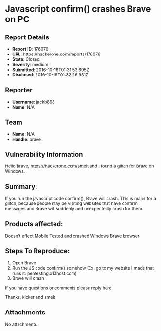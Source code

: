 # Javascript confirm() crashes Brave on PC

## Report Details
- **Report ID**: 176076
- **URL**: https://hackerone.com/reports/176076
- **State**: Closed
- **Severity**: medium
- **Submitted**: 2016-10-16T01:31:53.695Z
- **Disclosed**: 2016-10-19T01:32:26.931Z

## Reporter
- **Username**: jackb898
- **Name**: N/A

## Team
- **Name**: N/A
- **Handle**: brave

## Vulnerability Information
Hello Brave, https://hackerone.com/smelt and I found a glitch for Brave on Windows.
## Summary:

If you run the javascript code confirm(), Brave will crash. This is major for a glitch, because people may be visiting
websites that have confirm messages and Brave will suddenly and unexpectedly crash for them.

## Products affected: 

Doesn't effect Mobile
Tested and crashed Windows Brave browser

## Steps To Reproduce:

1. Open Brave
2. Run the JS code confirm() somehow (Ex. go to my website I made that runs it: pentesting.x10host.com)
3. Brave will crash

If you have questions or comments please reply here.



Thanks,
kicker and smelt




## Attachments
No attachments
